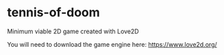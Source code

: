 # tennis-of-doom
Minimum viable 2D game created with Love2D

You will need to download the game engine here: https://www.love2d.org/
